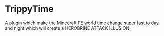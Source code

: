TrippyTime
==========
A plugin which make the Minecraft PE world time change super fast to day and night which will create a HEROBRINE ATTACK ILLUSION
